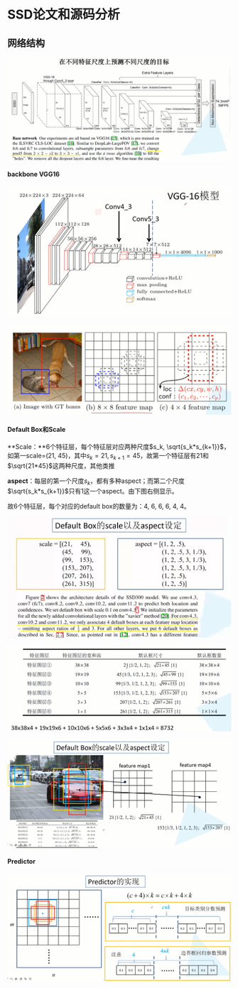 # SSD论文和源码分析



## 网络结构

![image-20210502103036388](图表库/image-20210502103036388.png)



#### backbone VGG16

![image-20210502103209490](图表库/image-20210502103209490.png)



![image-20210502104653923](图表库/image-20210502104653923.png)

#### Default Box和Scale

**Scale：**6个特征层，每个特征层对应两种尺度$s_k, \sqrt{s_k*s_{k+1}}$，如第一scale=(21, 45)，其中$s_k=21, s_{k+1}=45$，故第一个特征层有$21$和$\sqrt{21*45}$这两种尺度，其他类推

**aspect**：每层的第一个尺度$s_k$，都有多种aspect；而第二个尺度$\sqrt{s_k*s_{k+1}}$只有1这一个aspect。由下图右侧显示。

故6个特征层，每个对应的default box的数量为：4, 6, 6, 6, 4, 4。

![image-20210502104808802](图表库/image-20210502104808802.png)



![image-20210502104843281](图表库/image-20210502104843281.png)



![image-20210502105018570](图表库/image-20210502105018570.png)



#### Predictor

![image-20210502110759581](图表库/image-20210502110759581.png)



